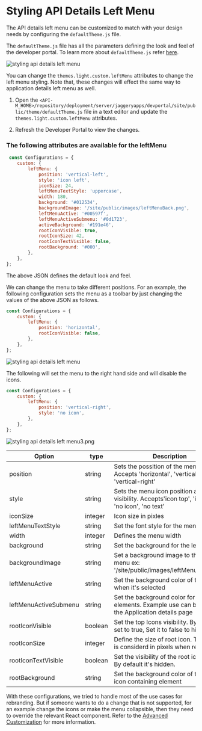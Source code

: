 # Styling API Details Left Menu

The API details left menu can be customized to match with your design needs by configuring the `defaultTheme.js` file.

The `defaultTheme.js` file has all the parameters defining the look and feel of the developer portal. To learn more about `defaultTheme.js` refer [here]({{base_path}}/reference/customize-product/customizations/customizing-the-developer-portal/overriding-developer-portal-theme/#global-theming).

 ![styling api details left menu]({{base_path}}/assets/img/learn/styling-api-details-left-menu1.png) 

You can change the `themes.light.custom.leftMenu` attributes to change the left menu styling. Note that, these changes will effect the same way to application details left menu as well.

1. Open the `<API-M_HOME>/repository/deployment/server/jaggeryapps/devportal/site/public/theme/defaultTheme.js` file in a text editor and update the `themes.light.custom.leftMenu` attributes.

2. Refresh the Developer Portal to view the changes.

### The following attributes are available for the leftMenu

```js
 const Configurations = {
    custom: {
        leftMenu: {
            position: 'vertical-left',
            style: 'icon left',
            iconSize: 24,
            leftMenuTextStyle: 'uppercase',
            width: 180,
            background: '#012534',
            backgroundImage: '/site/public/images/leftMenuBack.png',
            leftMenuActive: '#00597f',
            leftMenuActiveSubmenu: '#0d1723',
            activeBackground: '#191e46',
            rootIconVisible: true,
            rootIconSize: 42,
            rootIconTextVisible: false,
            rootBackground: '#000',
        },
    },
};
```

The above JSON defines the default look and feel.

We can change the menu to take different positions. For an example, the following configuration sets the menu as a toolbar by just changing the values of the above JSON as follows.
```js
const Configurations = {
    custom: {
        leftMenu: {
            position: 'horizontal',
            rootIconVisible: false,
        },
    },
};
```

 ![styling api details left menu]({{base_path}}/assets/img/learn/styling-api-details-left-menu2.png) 


The following will set the menu to the right hand side and will disable the icons.

```js
const Configurations = {
    custom: {
        leftMenu: {
            position: 'vertical-right',
            style: 'no icon',
        },
    },
};
```

 ![styling api details left menu3.png]({{base_path}}/assets/img/learn/styling-api-details-left-menu3.png) 

| Option | type | Description |
| ------ | -- | ----------- |
| position | string | Sets the possition of the menu. Accepts 'horizontal', 'vertical-left', 'vertical-right' |
| style | string | Sets the menu icon position and visibility. Accepts'icon top', 'icon left', 'no icon', 'no text' |
| iconSize | integer | Icon size in pixles |
| leftMenuTextStyle | string | Set the font style for the menu text |
| width | integer | Defines the menu width |
| background | string | Set the background for the left menu |
| backgroundImage | string | Set a background image to the left menu ex: '/site/public/images/leftMenuBack.png'|
| leftMenuActive | string | Set the background color of the menu when it's selected |
| leftMenuActiveSubmenu | string | Set the background color for submenu elements. Example use can be found at the Application details page |
| rootIconVisible | boolean | Set the top Icons visibility. By default set to true, Set it to false to hide it. |
| rootIconSize | integer | Define the size of root icon. The value is considerd in pixels when rendering. |
| rootIconTextVisible | boolean | Set the visibility of the root icon text. By default it's hidden. |
|rootBackground | string | Set the background color of the root icon containing element |

With these configurations, we tried to handle most of the use cases for rebranding. But if someone wants to do a change that is not supported, for an example change the icons or make the menu collapsible, then they need to override the relevant React component. Refer to the [Advanced Customization]({{base_path}}/reference/customize-product/customizations/advanced-ui-customization/) for more information.